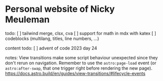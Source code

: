 # Personal website of Nicky Meuleman

todo:
[ ] tailwind merge, clsx, cva
[ ] support for math in mdx with katex
[ ] codeblocks (multilang, titles, line numbers, ...)

content todo:
[ ] advent of code 2023 day 24

notes:
View transitions make some script behaviour unexpected since they don't rerun on navigation.
Remember to use the `astro:page-load` event (or `astro:after-swap`, that one trigger right before rendering the new page).
https://docs.astro.build/en/guides/view-transitions/#lifecycle-events
